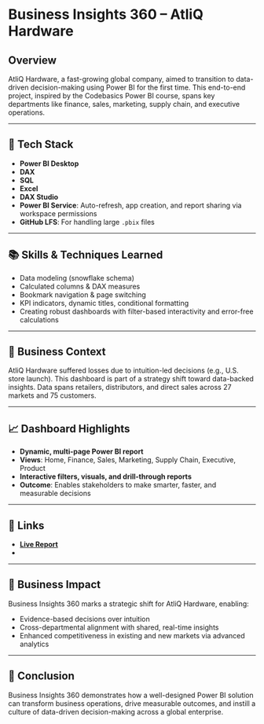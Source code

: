 # Business Insights 360 – AtliQ Hardware

## Overview

AtliQ Hardware, a fast-growing global company, aimed to transition to data-driven decision-making using Power BI for the first time. This end-to-end project, inspired by the Codebasics Power BI course, spans key departments like finance, sales, marketing, supply chain, and executive operations.

---

## 🔧 Tech Stack

- **Power BI Desktop**
- **DAX**
- **SQL**
- **Excel**
- **DAX Studio**
- **Power BI Service**: Auto-refresh, app creation, and report sharing via workspace permissions
- **GitHub LFS**: For handling large `.pbix` files

---

## 📚 Skills & Techniques Learned

- Data modeling (snowflake schema)
- Calculated columns & DAX measures
- Bookmark navigation & page switching
- KPI indicators, dynamic titles, conditional formatting
- Creating robust dashboards with filter-based interactivity and error-free calculations

---

## 🏢 Business Context

AtliQ Hardware suffered losses due to intuition-led decisions (e.g., U.S. store launch). This dashboard is part of a strategy shift toward data-backed insights. Data spans retailers, distributors, and direct sales across 27 markets and 75 customers.

---

## 📈 Dashboard Highlights

- **Dynamic, multi-page Power BI report**
- **Views**: Home, Finance, Sales, Marketing, Supply Chain, Executive, Product
- **Interactive filters, visuals, and drill-through reports**
- **Outcome**: Enables stakeholders to make smarter, faster, and measurable decisions

---

## 🔗 Links

- **[Live Report](https://app.powerbi.com/view?r=eyJrIjoiMmJmOTM2NTgtNjRmMS00MDNiLWEyZjUtZTdmNTAzZGY2ZmJmIiwidCI6ImM2ZTU0OWIzLTVmNDUtNDAzMi1hYWU5LWQ0MjQ0ZGM1YjJjNCJ9&pageName=c2c13d4370ebe76496ff)** <!-- Replace # with actual link if available -->
- 
---

## 🚀 Business Impact

Business Insights 360 marks a strategic shift for AtliQ Hardware, enabling:
- Evidence-based decisions over intuition
- Cross-departmental alignment with shared, real-time insights
- Enhanced competitiveness in existing and new markets via advanced analytics

---

## 📄 Conclusion

Business Insights 360 demonstrates how a well-designed Power BI solution can transform business operations, drive measurable outcomes, and instill a culture of data-driven decision-making across a global enterprise.
